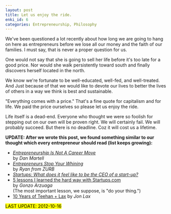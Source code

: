 ```yaml
---
layout: post
title: Let us enjoy the ride.
enki_id: 6
categories: Entrepreneurship, Philosophy
---
```

We've been questioned a lot recently about how long we are going to hang on here as entrepreneurs before we lose all our money and the faith of our families. I must say, that is never a proper question for us.

One would not say that she is going to sell her life before it's too late for a good price. Nor would she walk persistently toward south and finally discovers herself located in the north.

We know we're fortunate to be well-educated, well-fed, and well-treated. And Just because of that we would like to devote our lives to better the lives of others in a way we think is best and sustainable.

"Everything comes with a price." That's a fine quote for capitalism and for life. We paid the price ourselves so please let us enjoy the ride.

Life itself is a dead-end. Everyone who thought we were so foolish for stepping out on our own will be proven right. We will certainly fail. We will probably succeed. But there is no deadline. Coz it will cost us a lifetime.

**UPDATE: After we wrote this post, we found something similar to our thought which every entrepreneur should read (list keeps growing):**

* [*Entrepreneurship Is Not A Career Move*](http://www.danmartell.com/entrepreneurship-is-not-a-career-move/
) <br>
by *Dan Martell*
* [*Entrepreneurs Stop Your Whining*
](http://www.zurb.com/article/999/entrepreneurs-stop-your-whining)<br>
by *Ryan from ZURB*
* [*Startups: What does it feel like to be the CEO of a start-up?*
](http://www.quora.com/Startups/What-does-it-feel-like-to-be-the-CEO-of-a-start-up)
* [5 lessons I learned the hard way with Startups.com](http://thenextweb.com/entrepreneur/2012/07/15/5-lessons-i-learned-the-hard-way-with-startups-com/?utm_source=newsletter&utm_medium=email&utm_campaign=daily)<br>
by *Gonzo Arzuaga*<br>
(The most important lesson, we suppose, is "do your thing.")
* [10 Years of Teehan + Lax](http://www.teehanlax.com/blog/10-years-of-teehan-lax/)
by *Jon Lax*

<mark>LAST UPDATE: 2012-10-16</mark>
